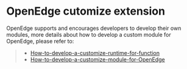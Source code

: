 # OpenEdge cutomize extension

OpenEdge supports and encourages developers to develop their own modules, more details about how to develop a custom module for OpenEdge, please refer to:

> + [How-to-develop-a-customize-runtime-for-function](../customize/How-to-develop-a-customize-runtime-for-function.md)
> + [How-to-develop-a-customize-module-for-OpenEdge](../customize/How-to-develop-a-customize-module-for-OpenEdge.md)